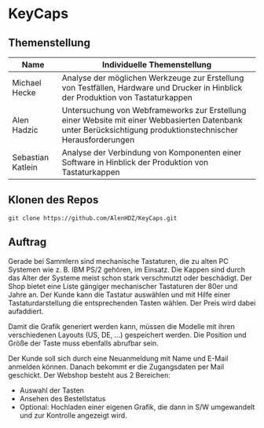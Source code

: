 # KeyCaps

## Themenstellung

| Name                                  | Individuelle Themenstellung                                                                                                                                      |
|---------------------------------------|------------------------------------------------------------------------------------------------------------------------------------------------------------------|
| Michael Hecke      | Analyse der möglichen Werkzeuge zur Erstellung von Testfällen, Hardware und Drucker in Hinblick der Produktion von Tastaturkappen                            |
| Alen Hadzic        | Untersuchung von Webframeworks zur Erstellung einer Website mit einer Webbasierten Datenbank unter Berücksichtigung produktionstechnischer Herausforderungen |
| Sebastian Katlein  | Analyse der Verbindung von Komponenten einer Software in Hinblick der Produktion von Tastaturkappen                                                            |


## Klonen des Repos

```
git clone https://github.com/AlenHDZ/KeyCaps.git
```

## Auftrag

Gerade bei Sammlern sind mechanische Tastaturen, die zu alten PC Systemen wie z. B. IBM PS/2
gehören, im Einsatz. Die Kappen sind durch das Alter der Systeme meist schon stark verschmutzt
oder beschädigt. Der Shop bietet eine Liste gängiger mechanischer Tastaturen der 80er und 
Jahre an. Der Kunde kann die Tastatur auswählen und mit Hilfe einer Tastaturdarstellung die
entsprechenden Tasten wählen. Der Preis wird dabei aufaddiert.

Damit die Grafik generiert werden kann, müssen die Modelle mit ihren verschiedenen Layouts
(US, DE, ...) gespeichert werden. Die Position und Größe der Taste muss ebenfalls abrufbar sein.

Der Kunde soll sich durch eine Neuanmeldung mit Name und E-Mail anmelden können. Danach bekommt
er die Zugangsdaten per Mail geschickt. Der Webshop besteht aus 2 Bereichen:

- Auswahl der Tasten
- Ansehen des Bestellstatus
- Optional: Hochladen einer eigenen Grafik, die dann in S/W umgewandelt
  und zur Kontrolle angezeigt wird.
